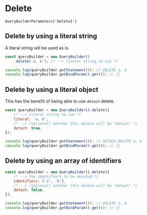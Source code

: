 # Delete
`QueryBuilderParameters['DeleteI']`

## Delete by using a literal string
A literal string will be used as is.

```js
const queryBuilder = new QueryBuilder()
    .delete('a, b'); /* --> literal string to use */

console.log(queryBuilder.getStatement()); // DELETE a, b
console.log(queryBuilder.getBindParam().get()); // {}
```

## Delete by using a literal object
This has the benefit of being able to use `detach` delete.

```js
const queryBuilder = new QueryBuilder().delete({
    /* --> literal string to use */
    literal: 'a, b',
    /* --> (optional) whether this delete will be "detach" */
    detach: true,
});

console.log(queryBuilder.getStatement()); // DETACH DELETE a, b
console.log(queryBuilder.getBindParam().get()); // {}
```

## Delete by using an array of identifiers
```js
const queryBuilder = new QueryBuilder().delete({
    /* --> the identifiers to be deleted */
    identifiers: ['a', 'b'],
    /* --> (optional) whether this delete will be "detach" */
    detach: false,
});

console.log(queryBuilder.getStatement()); // DELETE a, b
console.log(queryBuilder.getBindParam().get()); // {}
```
